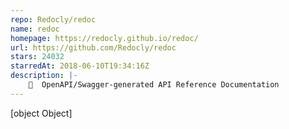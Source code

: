 ```yaml
---
repo: Redocly/redoc
name: redoc
homepage: https://redocly.github.io/redoc/
url: https://github.com/Redocly/redoc
stars: 24032
starredAt: 2018-06-10T19:34:16Z
description: |-
    📘  OpenAPI/Swagger-generated API Reference Documentation
---
```


[object Object]
